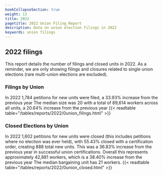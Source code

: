 ```yaml
---
bookCollapseSection: true
weight: 13
title: 2022
pagetitle: 2022 Union Filing Report
description: Data on union election filings in 2022
keywords: union filings
---
```


## 2022 filings

This report details the number of filings and closed units in 2022. As a reminder, we are only showing filings and closures related to single union elections (rare multi-union elections are excluded).

### Filings by Union
In 2022 1,784 petitions for new units were filed, a 33.93% increase from the previous year The median size was 20 with a total of 89,614 workers across all units, a 20.64% increase from the previous year
{{< readtable table="/tables/reports/2022/0union_filings.html" >}}

### Closed Elections by Union
In 2022 1,602 petitions for new units were closed (this includes petitions where no election was ever held), with 55.43% closed with a certification order, creating 888 total new units. This was a 36.83% increase from the previous year in successful union certifications. Overall this represents approximately 42,881 workers, which is a 38.40% increase from the previous year The median bargaining unit has 21 workers.
{{< readtable table="/tables/reports/2022/0union_closed.html" >}}
